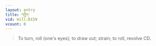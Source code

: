 ```yaml
---
layout: entry
title: འཁྱིད་
vid: Hill:0159
vcount: 0
---
```


> To turn, roll (one's eyes); to draw out; strain; to roll, revolve CD\.

